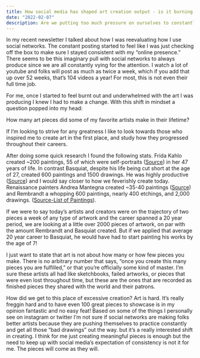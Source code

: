```yaml
---
title: How social media has shaped art creation output - is it burning us out, making us better artists, or both?
date: "2022-02-07"
description: Are we putting too much pressure on ourselves to constantly make things?
---
```


In my recent newsletter I talked about how I was reevaluating how I use social networks.  The constant posting started to feel like I was just checking off the box to make sure I stayed consistent with my “online presence.”  There seems to be this imaginary pull with social networks to always produce since we are all constantly vying for the attention. I watch a lot of youtube and folks will post as much as twice a week, which if you add that up over 52 weeks, that’s 104 videos a year!  For most, this is not even their full time job.

For me, once I started to feel burnt out and underwhelmed with the art I was producing I knew I had to make a change.  With this shift in mindset a question popped into my head:

How many art pieces did some of my favorite artists make in their lifetime?

If I’m looking to strive for any greatness I like to look towards those who inspired me to create art in the first place, and study how they progressed throughout their careers.

After doing some quick research I found the following stats. Frida Kahlo created ~200 paintings, 55 of which were self-portraits ([Source](https://www.fridakahlo.org/)) in her 47 years of life. In contrast Basquiat, despite his life being cut short at the age of 27, created 600 paintings and 1500 drawings. He was highly productive ([Source](https://en.wikipedia.org/wiki/List_of_paintings_by_Jean-Michel_Basquiat#cite_note-1)) and I would say closer to how we feverishly create today. Renaissance painters Andrea Mantegna created ~35-40 paintings ([Source](https://www.artrenewal.org/artists/andrea-mantegna/785#:~:text=1562%5D%20was%20another%20pupil%2C%20Bonsignori,forty%20are%20regarded%20as%20fully%20.)) and Rembrandt a whopping  600 paintings, nearly 400 etchings, and 2,000 drawings. ([Source-List of Paintings](https://en.wikipedia.org/wiki/List_of_paintings_by_Rembrandt)).

If we were to say today’s artists and creators were on the trajectory of two pieces a week of any type of artwork and the career spanned a 20 year period, we are looking at a little over 2000 pieces of artwork, on par with the amount Rembrandt and Basquiat created. But if we applied that average 20 year career to Basquiat, he would have had to start painting his works by the age of 7!

I just want to state that art is not about how many or how few pieces you make.  There is no arbitrary number that says, “once you create this many pieces you are fulfilled,” or that you’re officially some kind of master. I’m sure these artists all had like sketchbooks, failed artworks, or pieces that were even lost throughout time, but these are the ones that are recorded as finished pieces they shared with the world and their patrons.

How did we get to this place of excessive creation? Art is hard. It’s really freggin hard and to have even 100 great pieces to showcase is in my opinion fantastic and no easy feat! Based on some of the things I personally see on instagram or twitter I’m not sure if social networks are making folks better artists because they are pushing themselves to practice constantly and get all those “bad drawings” out the way. but it’s a really interested shift in creating.  I think for me just creating meaningful pieces is enough but the need to keep up with social media’s expectation of consistency is not it for me.  The pieces will come as they will.
